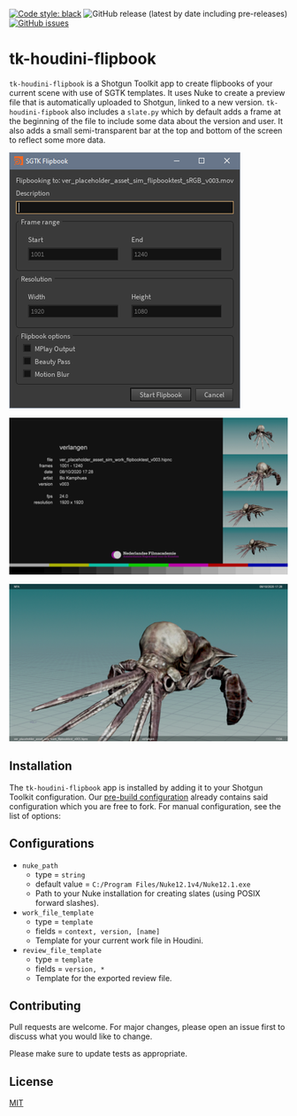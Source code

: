 [![Code style: black](https://img.shields.io/badge/code%20style-black-000000.svg)](https://github.com/psf/black)
![GitHub release (latest by date including pre-releases)](https://img.shields.io/github/v/release/nfa-vfxim/tk-houdini-flipbook?include_prereleases)
[![GitHub issues](https://img.shields.io/github/issues/nfa-vfxim/tk-houdini-flipbook)](https://github.com/nfa-vfxim/tk-houdini-flipbook/issues)
# tk-houdini-flipbook

`tk-houdini-flipbook` is a Shotgun Toolkit app to create flipbooks of your current scene with use of SGTK templates. It uses Nuke to create a preview file that is automatically uploaded to Shotgun, linked to a new version. `tk-houdini-fipbook` also includes a `slate.py` which by default adds a frame at the beginning of the file to include some data about the version and user. It also adds a small semi-transparent bar at the top and bottom of the screen to reflect some more data.

![ui](resources/ui.png "Flipbook UI App")

![slate](resources/slate.png "Slate")

![top-and-bottom-bar](resources/top-and-bottom-bar.png "Top & Bottom Bar")

## Installation
The `tk-houdini-flipbook` app is installed by adding it to your Shotgun Toolkit configuration. Our [pre-build configuration](https://github.com/nfa-vfxim/nfa-shotgun-configuration) already contains said configuration which you are free to fork. For manual configuration, see the list of options:

## Configurations
- `nuke_path`
    - type = `string`
    - default value = `C:/Program Files/Nuke12.1v4/Nuke12.1.exe`
    - Path to your Nuke installation for creating slates (using POSIX forward slashes).
- `work_file_template`
    - type = `template`
    - fields = `context, version, [name]`
    - Template for your current work file in Houdini.
- `review_file_template`
    - type = `template`
    - fields = `version, *`
    - Template for the exported review file.

## Contributing
Pull requests are welcome. For major changes, please open an issue first to discuss what you would like to change.

Please make sure to update tests as appropriate.

## License
[MIT](https://choosealicense.com/licenses/mit/)